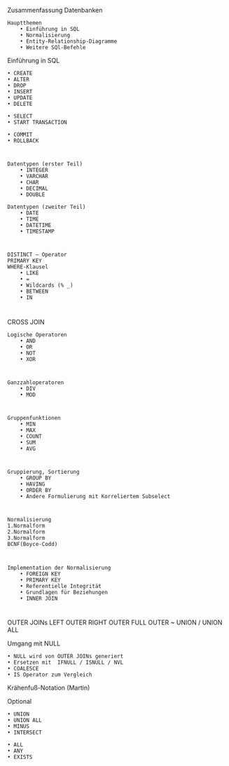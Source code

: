 Zusammenfassung Datenbanken

    Hauptthemen 
        • Einführung in SQL
        • Normalisierung
        • Entity-Relationship-Diagramme
        • Weitere SQl-Befehle

Einführung in SQL

    • CREATE
    • ALTER
    • DROP
    • INSERT 
    • UPDATE
    • DELETE

    • SELECT
    • START TRANSACTION

    • COMMIT
    • ROLLBACK
#
    Datentypen (erster Teil)
        • INTEGER
        • VARCHAR
        • CHAR
        • DECIMAL
        • DOUBLE
        
    Datentypen (zweiter Teil)
        • DATE
        • TIME
        • DATETIME
        • TIMESTAMP
#
    DISTINCT – Operator
    PRIMARY KEY
    WHERE-Klausel
        • LIKE
        • =
        • Wildcards (% _)
        • BETWEEN
        • IN
#
CROSS JOIN

    Logische Operatoren
        • AND
        • OR
        • NOT
        • XOR
#        
    Ganzzahloperatoren
        • DIV
        • MOD
#
    Gruppenfunktionen
        • MIN
        • MAX
        • COUNT
        • SUM
        • AVG
#
    Gruppierung, Sortierung
        • GROUP BY
        • HAVING
        • ORDER BY
        • Andere Formulierung mit Korreliertem Subselect
#
    Normalisierung
    1.Normalform
    2.Normalform
    3.Normalform
    BCNF(Boyce-Codd)

#
    Implementation der Normalisierung
        • FOREIGN KEY
        • PRIMARY KEY
        • Referentielle Integrität
        • Grundlagen für Beziehungen
        • INNER JOIN
#
OUTER JOINs
LEFT OUTER
RIGHT OUTER
FULL OUTER ~ UNION / UNION ALL


Umgang mit NULL

    • NULL wird von OUTER JOINs generiert
    • Ersetzen mit  IFNULL / ISNULL / NVL
    • COALESCE
    • IS Operator zum Vergleich

Krähenfuß-Notation (Martin)

Optional

    • UNION
    • UNION ALL
    • MINUS
    • INTERSECT

    • ALL 
    • ANY
    • EXISTS
